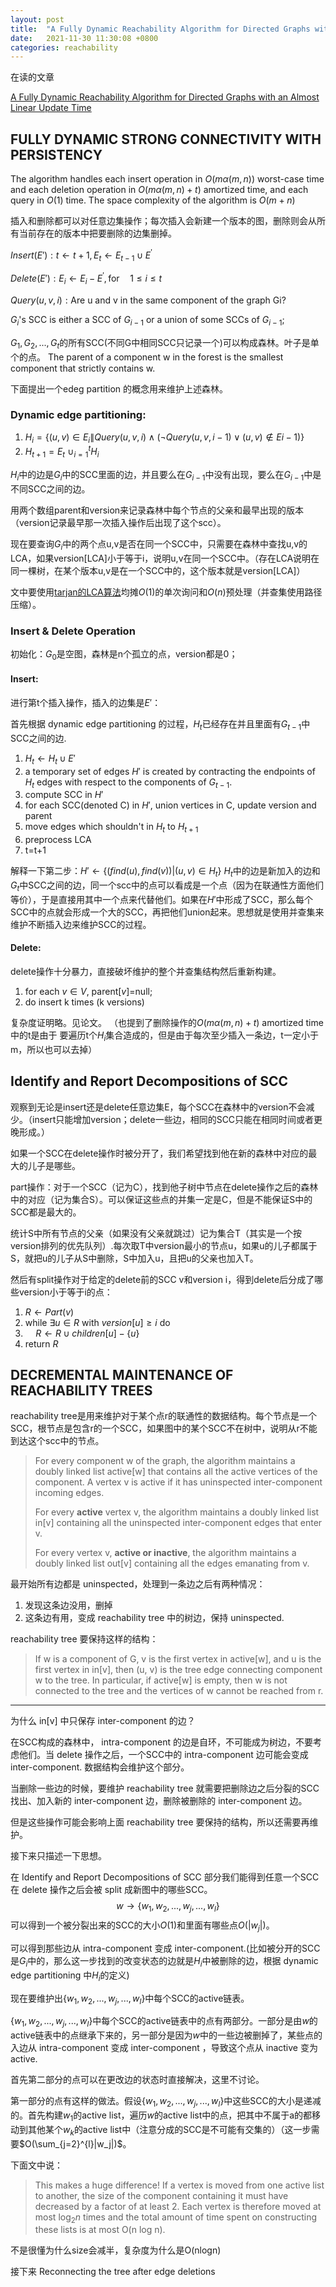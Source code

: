 ```yaml
---
layout: post
title:  "A Fully Dynamic Reachability Algorithm for Directed Graphs with an Almost Linear Update Time"
date:   2021-11-30 11:30:08 +0800
categories: reachability
---
```


在读的文章
  

[A Fully Dynamic Reachability Algorithm for Directed Graphs with an Almost Linear Update Time](https://dl.acm.org/doi/pdf/10.1145/1007352.1007387)
  



## FULLY DYNAMIC STRONG CONNECTIVITY WITH PERSISTENCY
  
The algorithm handles each
insert operation in $O(mα(m, n))$ worst-case
time and each deletion operation in $O(mα(m, n) + t)$ amortized time, and each query in $O(1)$ time. The space complexity of the algorithm is $O(m+n)$

插入和删除都可以对任意边集操作；每次插入会新建一个版本的图，删除则会从所有当前存在的版本中把要删除的边集删掉。
  

$Insert(E′): t \leftarrow t + 1 , E_t \leftarrow E_{t−1} \cup E^′$

$Delete(E′): E_i \leftarrow E_i − E^′ , \text{for} \quad 1 \leq i \leq t$

$Query(u, v, i): \text{Are u and v in the same component of the graph Gi?}$

$G_i$'s SCC is either a SCC of $G_{i-1}$ or a union of some SCCs of $G_{i-1}$;

$G_1,G_2,...,G_t$的所有SCC(不同G中相同SCC只记录一个)可以构成森林。叶子是单个的点。
The parent of a component w in
the forest is the smallest component that strictly contains w.  

下面提出一个edeg partition 的概念用来维护上述森林。


### Dynamic edge partitioning:  
  

1. $H_i=\{(u,v) \in E_i\|Query(u, v, i) ∧ (¬Query(u, v, i − 1) ∨ (u, v) \notin Ei−1) \}$
2. $H_{t+1}=E_t\ \cup_{i=1}^{t}H_i$
  

$H_i$中的边是$G_i$中的SCC里面的边，并且要么在$G_{i-1}$中没有出现，要么在$G_{i-1}$中是不同SCC之间的边。  

用两个数组parent和version来记录森林中每个节点的父亲和最早出现的版本（version记录最早那一次插入操作后出现了这个scc）。  

现在要查询$G_i$中的两个点u,v是否在同一个SCC中，只需要在森林中查找u,v的LCA，如果version[LCA]小于等于i，说明u,v在同一个SCC中。（存在LCA说明在同一棵树，在某个版本u,v是在一个SCC中的，这个版本就是version[LCA]）

文中要使用[tarjan的LCA算法](https://dl.acm.org/doi/abs/10.1145/800061.808753)均摊$O(1)$的单次询问和$O(n)$预处理（并查集使用路径压缩）。  

### Insert & Delete Operation

初始化：$G_0$是空图，森林是n个孤立的点，version都是0；

#### Insert:

进行第t个插入操作，插入的边集是$E'$：

首先根据 dynamic edge partitioning 的过程，$H_t$已经存在并且里面有$G_{t-1}$中SCC之间的边.

1. $H_t \leftarrow H_t \cup E'$
2. a temporary set of edges $H'$ is created by contracting the endpoints
of $H_t$ edges with respect to the components of $G_{t−1}$.
3. compute SCC in $H'$
4. for each SCC(denoted C) in $H'$, union vertices in C, update version and parent
5. move edges which shouldn't in $H_t$ to $H_{t+1}$
6. preprocess LCA
7. t=t+1

解释一下第二步：$H'\leftarrow \{(find(u),find(v))|(u,v)\in H_t \}$
$H_t$中的边是新加入的边和$G_{t}$中SCC之间的边，同一个scc中的点可以看成是一个点（因为在联通性方面他们等价），于是直接用其中一个点来代替他们。如果在$H'$中形成了SCC，那么每个SCC中的点就会形成一个大的SCC，再把他们union起来。思想就是使用并查集来维护不断插入边来维护SCC的过程。


#### Delete:

delete操作十分暴力，直接破坏维护的整个并查集结构然后重新构建。

1. for each $v\in V$, parent[$v$]=null;
2. do insert k times (k versions)

复杂度证明略。见论文。 （也提到了删除操作的$O(mα(m, n) + t)$ amortized time中的t是由于
要遍历t个$H_i$集合造成的，但是由于每次至少插入一条边，t一定小于m，所以也可以去掉）

##  Identify and Report Decompositions of SCC

观察到无论是insert还是delete任意边集E，每个SCC在森林中的version不会减少。（insert只能增加version；delete一些边，相同的SCC只能在相同时间或者更晚形成。）

如果一个SCC在delete操作时被分开了，我们希望找到他在新的森林中对应的最大的儿子是哪些。

part操作：对于一个SCC（记为C），找到他子树中节点在delete操作之后的森林中的对应（记为集合S）。可以保证这些点的并集一定是C，但是不能保证S中的SCC都是最大的。

统计S中所有节点的父亲（如果没有父亲就跳过）记为集合T（其实是一个按version排列的优先队列）.每次取T中version最小的节点u，如果u的儿子都属于S，就把u的儿子从S中删除，S中加入u，且把u的父亲也加入T。 

然后有split操作对于给定的delete前的SCC v和version i，得到delete后分成了哪些version小于等于i的点：

   1.  $R\leftarrow Part(v)$
   2.  $\text{while }\exists u\in R\text{ with }version[u]\geq i\text{ do}$
   3.  $\quad R \leftarrow R\cup children[u]-\{u\}$
   4.  $\text{return } R$

## DECREMENTAL MAINTENANCE OF REACHABILITY TREES

reachability tree是用来维护对于某个点r的联通性的数据结构。每个节点是一个SCC，根节点是包含r的一个SCC，如果图中的某个SCC不在树中，说明从r不能到达这个scc中的节点。

>For every component w of the graph, the algorithm maintains a doubly linked list active[w] that contains all the active vertices of the component.
>A vertex v is active if it has uninspected inter-component incoming edges.
>
> For every **active** vertex v, the algorithm maintains a doubly linked list in[v] containing all the uninspected inter-component edges that enter v.
> 
>For every vertex v, **active or inactive**, the algorithm maintains a doubly linked list out[v] containing all the edges emanating from v.

最开始所有边都是 uninspected，处理到一条边之后有两种情况：
   1. 发现这条边没用，删掉
   2. 这条边有用，变成 reachability tree 中的树边，保持 uninspected.


reachability tree 要保持这样的结构：
>If w is a component of G, v
>is the first vertex in active[w], and u is the first
>vertex in in[v], then (u, v) is the tree edge connecting 
>component w to the tree. In particular,
>if active[w] is empty, then w is not connected to
>the tree and the vertices of w cannot be reached
>from r.

-----

为什么 in[v] 中只保存 inter-component 的边？ 

在SCC构成的森林中， intra-component 的边是自环，不可能成为树边，不要考虑他们。当 delete 操作之后，一个SCC中的 intra-component 边可能会变成 inter-component. 
数据结构会维护这个部分。

当删除一些边的时候，要维护 reachability tree 就需要把删除边之后分裂的SCC找出、加入新的 inter-component 边，删除被删除的 inter-component 边。

但是这些操作可能会影响上面 reachability tree 要保持的结构，所以还需要再维护。

接下来只描述一下思想。

在 Identify and Report Decompositions of SCC 部分我们能得到任意一个SCC在 delete 操作之后会被 split 成新图中的哪些SCC。
$$w\rightarrow \{w_1,w_2,...,w_j,...,w_l\}$$
可以得到一个被分裂出来的SCC的大小$O(1)$和里面有哪些点$O(|w_j|)$。

可以得到那些边从 intra-component 变成 inter-component.(比如被分开的SCC是$G_i$中的，那么这一步找到的改变状态的边就是$H_i$中被删除的边，根据 dynamic edge partitioning 中$H_i$的定义)

现在要维护出$\{w_1,w_2,...,w_j,...,w_l\}$中每个SCC的active链表。

$\{w_1,w_2,...,w_j,...,w_l\}$中每个SCC的active链表中的点有两部分。一部分是由$w$的active链表中的点继承下来的，另一部分是因为$w$中的一些边被删掉了，某些点的入边从 intra-component 变成 inter-component ，导致这个点从 inactive 变为 active.

首先第二部分的点可以在更改边的状态时直接解决，这里不讨论。

第一部分的点有这样的做法。假设$\{w_1,w_2,...,w_j,...,w_l\}$中这些SCC的大小是递减的。首先构建$w_1$的active list，遍历$w$的active list中的点，把其中不属于a的都移动到其他某个$w_k$的active list中（注意分成的SCC是不可能有交集的）（这一步需要$O(\sum_{j=2}^{l}|w_j|)$。

下面文中说：
>This makes a huge difference! If a vertex is moved from one active list to another, the size of the component containing it must have decreased by a factor of at least 2. Each vertex is therefore moved at most $\log_2n$ times and the total amount of time spent on constructing these lists is at most O(n log n).

不是很懂为什么size会减半，复杂度为什么是O(nlogn)

接下来 Reconnecting the tree after edge deletions